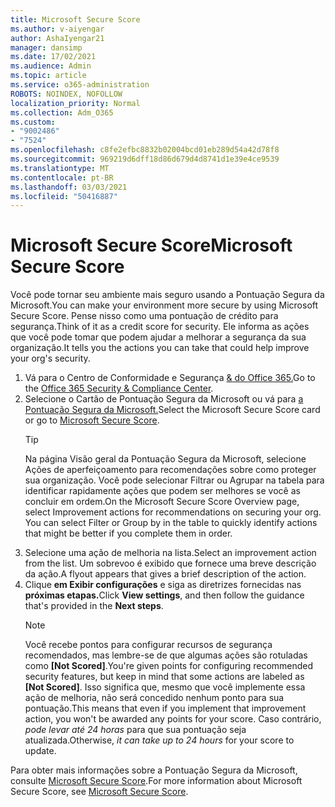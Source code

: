 ```yaml
---
title: Microsoft Secure Score
ms.author: v-aiyengar
author: AshaIyengar21
manager: dansimp
ms.date: 17/02/2021
ms.audience: Admin
ms.topic: article
ms.service: o365-administration
ROBOTS: NOINDEX, NOFOLLOW
localization_priority: Normal
ms.collection: Adm_O365
ms.custom:
- "9002486"
- "7524"
ms.openlocfilehash: c8fe2efbc8832b02004bcd01eb289d54a42d78f8
ms.sourcegitcommit: 969219d6dff18d86d679d4d8741d1e39e4ce9539
ms.translationtype: MT
ms.contentlocale: pt-BR
ms.lasthandoff: 03/03/2021
ms.locfileid: "50416887"
---
```

# <a name="microsoft-secure-score"></a><span data-ttu-id="2a3e3-102">Microsoft Secure Score</span><span class="sxs-lookup"><span data-stu-id="2a3e3-102">Microsoft Secure Score</span></span>

<span data-ttu-id="2a3e3-103">Você pode tornar seu ambiente mais seguro usando a Pontuação Segura da Microsoft.</span><span class="sxs-lookup"><span data-stu-id="2a3e3-103">You can make your environment more secure by using Microsoft Secure Score.</span></span> <span data-ttu-id="2a3e3-104">Pense nisso como uma pontuação de crédito para segurança.</span><span class="sxs-lookup"><span data-stu-id="2a3e3-104">Think of it as a credit score for security.</span></span> <span data-ttu-id="2a3e3-105">Ele informa as ações que você pode tomar que podem ajudar a melhorar a segurança da sua organização.</span><span class="sxs-lookup"><span data-stu-id="2a3e3-105">It tells you the actions you can take that could help improve your org's security.</span></span>

1. <span data-ttu-id="2a3e3-106">Vá para o Centro de Conformidade e Segurança [& do Office 365.](https://go.microsoft.com/fwlink/p/?linkid=2077143)</span><span class="sxs-lookup"><span data-stu-id="2a3e3-106">Go to the [Office 365 Security & Compliance Center](https://go.microsoft.com/fwlink/p/?linkid=2077143).</span></span>
1. <span data-ttu-id="2a3e3-107">Selecione o Cartão de Pontuação Segura da Microsoft ou vá para [a Pontuação Segura da Microsoft.](https://go.microsoft.com/fwlink/?linkid=2099589)</span><span class="sxs-lookup"><span data-stu-id="2a3e3-107">Select the Microsoft Secure Score card or go to [Microsoft Secure Score](https://go.microsoft.com/fwlink/?linkid=2099589).</span></span>
    > [!TIP]
    >  <span data-ttu-id="2a3e3-108">Na página Visão geral da Pontuação Segura da Microsoft, selecione Ações de aperfeiçoamento para recomendações sobre como proteger sua organização. Você pode selecionar Filtrar ou Agrupar na tabela para identificar rapidamente ações que podem ser melhores se você as concluir em ordem.</span><span class="sxs-lookup"><span data-stu-id="2a3e3-108">On the Microsoft Secure Score Overview page, select Improvement actions for recommendations on securing your org. You can select Filter or Group by in the table to quickly identify actions that might be better if you complete them in order.</span></span>
1. <span data-ttu-id="2a3e3-109">Selecione uma ação de melhoria na lista.</span><span class="sxs-lookup"><span data-stu-id="2a3e3-109">Select an improvement action from the list.</span></span> <span data-ttu-id="2a3e3-110">Um sobrevoo é exibido que fornece uma breve descrição da ação.</span><span class="sxs-lookup"><span data-stu-id="2a3e3-110">A flyout appears that gives a brief description of the action.</span></span>
1. <span data-ttu-id="2a3e3-111">Clique **em Exibir configurações** e siga as diretrizes fornecidas nas **próximas etapas.**</span><span class="sxs-lookup"><span data-stu-id="2a3e3-111">Click **View settings**, and then follow the guidance that's provided in the **Next steps**.</span></span>
    > [!NOTE]
    > <span data-ttu-id="2a3e3-112">Você recebe pontos para configurar recursos de segurança recomendados, mas lembre-se de que algumas ações são rotuladas como **[Not Scored]**.</span><span class="sxs-lookup"><span data-stu-id="2a3e3-112">You're given points for configuring recommended security features, but keep in mind that some actions are labeled as **[Not Scored]**.</span></span> <span data-ttu-id="2a3e3-113">Isso significa que, mesmo que você implemente essa ação de melhoria, não será concedido nenhum ponto para sua pontuação.</span><span class="sxs-lookup"><span data-stu-id="2a3e3-113">This means that even if you implement that improvement action, you won't be awarded any points for your score.</span></span> <span data-ttu-id="2a3e3-114">Caso contrário, *pode levar até 24 horas* para que sua pontuação seja atualizada.</span><span class="sxs-lookup"><span data-stu-id="2a3e3-114">Otherwise, *it can take up to 24 hours* for your score to update.</span></span>

<span data-ttu-id="2a3e3-115">Para obter mais informações sobre a Pontuação Segura da Microsoft, consulte [Microsoft Secure Score](https://go.microsoft.com/fwlink/?linkid=2103077).</span><span class="sxs-lookup"><span data-stu-id="2a3e3-115">For more information about Microsoft Secure Score, see [Microsoft Secure Score](https://go.microsoft.com/fwlink/?linkid=2103077).</span></span>